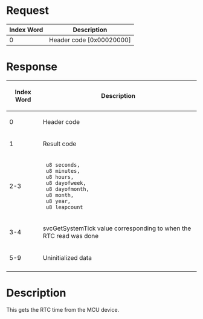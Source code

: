 # Request

| Index Word | Description                |
|------------|----------------------------|
| 0          | Header code \[0x00020000\] |

# Response

<table>
<thead>
<tr class="header">
<th><p>Index Word</p></th>
<th><p>Description</p></th>
</tr>
</thead>
<tbody>
<tr class="odd">
<td><p>0</p></td>
<td><p>Header code</p></td>
</tr>
<tr class="even">
<td><p>1</p></td>
<td><p>Result code</p></td>
</tr>
<tr class="odd">
<td><p>2-3</p></td>
<td><p><code> u8 seconds,</code><br />
<code> u8 minutes,</code><br />
<code> u8 hours,</code><br />
<code> u8 dayofweek,</code><br />
<code> u8 dayofmonth,</code><br />
<code> u8 month,</code><br />
<code> u8 year,</code><br />
<code> u8 leapcount</code></p></td>
</tr>
<tr class="even">
<td><p>3-4</p></td>
<td><p>svcGetSystemTick value corresponding to when the RTC read was
done</p></td>
</tr>
<tr class="odd">
<td><p>5-9</p></td>
<td><p>Uninitialized data</p></td>
</tr>
<tr class="even">
<td></td>
<td></td>
</tr>
</tbody>
</table>

# Description

This gets the RTC time from the MCU device.